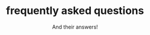 ---
_build:
 render: true
cascade:
 _build:
  list: true
  render: never
draft: false
title: "frequently asked questions"
subtitle: "And their answers!"
---